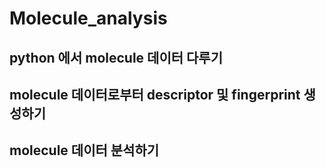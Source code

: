 # Molecule_analysis

## python 에서 molecule 데이터 다루기

## molecule 데이터로부터 descriptor 및 fingerprint 생성하기

## molecule 데이터 분석하기
